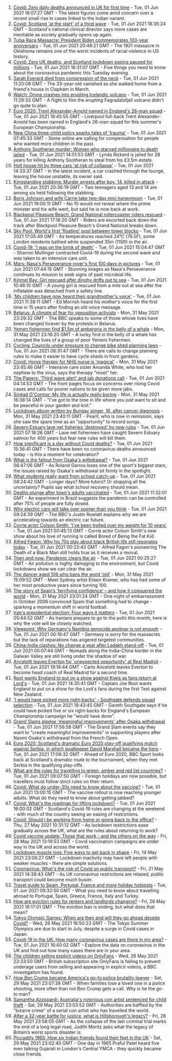 1. [Covid: Zero daily deaths announced in UK for first time](https://www.bbc.co.uk/news/uk-57320320) - Tue, 01 Jun 2021 18:07:27 GMT - The latest figures come amid concern over a recent small rise in cases linked to the Indian variant.
2. [Covid: Scotland 'at the start' of a third wave](https://www.bbc.co.uk/news/uk-scotland-57323037) - Tue, 01 Jun 2021 18:35:24 GMT - Scotland's national clinical director says more cases are inevitable as society gradually opens up again.
3. [Tulsa Race Massacre: President Biden commemorates 100-year anniversary](https://www.bbc.co.uk/news/world-us-canada-57323200) - Tue, 01 Jun 2021 20:48:21 GMT - The 1921 massacre in Oklahoma remains one of the worst incidents of racial violence in US history.
4. [Covid: Zero UK deaths, and Scotland lockdown easing paused for millions](https://www.bbc.co.uk/news/uk-57319360) - Tue, 01 Jun 2021 16:31:07 GMT - Five things you need to know about the coronavirus pandemic this Tuesday evening.
5. [Sarah Everard died from compression of the neck](https://www.bbc.co.uk/news/uk-england-london-57260746) - Tue, 01 Jun 2021 11:20:08 GMT - The 33-year-old vanished as she walked home from a friend's house in Clapham in March.
6. [Watch: Drone crashes into erupting Icelandic volcano](https://www.bbc.co.uk/news/world-europe-57314928) - Tue, 01 Jun 2021 11:29:33 GMT - A flight to film the erupting Fagradalsfjall volcano didn't go quite to plan.
7. [Euro 2020: Trent Alexander-Arnold named in England's 26-man squad](https://www.bbc.co.uk/sport/football/57321188) - Tue, 01 Jun 2021 16:45:55 GMT - Liverpool full-back Trent Alexander-Arnold has been named in England's 26-man squad for this summer's European Championship.
8. [New China three-child policy sparks tales of 'trauma'](https://www.bbc.co.uk/news/world-asia-china-57312741) - Tue, 01 Jun 2021 07:45:33 GMT - Some online are calling for compensation for people who wanted more children in the past.
9. [Anthony Sootheran murder: Woman who starved millionaire to death jailed](https://www.bbc.co.uk/news/uk-england-oxfordshire-57316940) - Tue, 01 Jun 2021 14:51:53 GMT - Lynda Rickard is jailed for 28 years for killing Anthony Sootheran to steal from his £3.5m estate.
10. [Holt house hit by three cars 'at risk of collapse'](https://www.bbc.co.uk/news/uk-england-norfolk-57317190) - Tue, 01 Jun 2021 14:33:37 GMT - In the latest incident, a car crashed through the lounge, leaving the house unstable, its owner said.
11. [Kingstanding stabbing: Murder arrests after boy, 14, killed in attack](https://www.bbc.co.uk/news/uk-england-birmingham-57323546) - Tue, 01 Jun 2021 20:36:19 GMT - Two teenagers aged 13 and 14 are among six held following the stabbing.
12. [Boris Johnson and wife Carrie take two-day mini honeymoon](https://www.bbc.co.uk/news/uk-57321078) - Tue, 01 Jun 2021 19:00:11 GMT - No 10 would not reveal where the prime minister and his wife went, but said he is now back at work.
13. [Blackpool Pleasure Beach: Grand National rollercoaster riders rescued](https://www.bbc.co.uk/news/uk-england-lancashire-57322562) - Tue, 01 Jun 2021 17:18:20 GMT - Riders are escorted back down the track after Blackpool Pleasure Beach's Grand National breaks down.
14. [Sky Pool: World's first 'floating' pool between tower blocks](https://www.bbc.co.uk/news/uk-57323305) - Tue, 01 Jun 2021 17:05:49 GMT - As temperatures reached 24°C (76.5F), some London residents bathed while suspended 35m (115ft) in the air.
15. [Covid-19: 'I was on the brink of death'](https://www.bbc.co.uk/news/uk-57058637) - Tue, 01 Jun 2021 15:04:47 GMT - Sharron Mullinger contracted Covid-19 during the second wave and was taken to an intensive care unit.
16. [Mars: Nasa's Perseverance rover's first 100 days in pictures](https://www.bbc.co.uk/news/in-pictures-57233756) - Tue, 01 Jun 2021 07:44:15 GMT - Stunning images as Nasa's Perseverance continues its mission to seek signs of past microbial life.
17. [Kinmel Bay: Girl rescued after dinghy drifts out to sea](https://www.bbc.co.uk/news/uk-wales-57317332) - Tue, 01 Jun 2021 10:46:10 GMT - A young girl is rescued from a mile out at sea after the inflatable was detached from a safety line.
18. ['My children have now heard their grandmother's voice'](https://www.bbc.co.uk/news/uk-57318454) - Tue, 01 Jun 2021 11:38:11 GMT - Ed Morrish heard his mother's voice for the first time in 15 years after finding an old voice message.
19. [Belarus: A climate of fear for opposition activists](https://www.bbc.co.uk/news/world-europe-57309939) - Mon, 31 May 2021 23:29:32 GMT - The BBC speaks to some of those whose lives have been changed forever by the protests in Belarus.
20. [Yemen fishermen find $1.5m of ambergris in the belly of a whale](https://www.bbc.co.uk/news/world-middle-east-57288265) - Mon, 31 May 2021 23:16:20 GMT - A lucky find in the belly of a whale has changed the lives of a group of poor Yemeni fishermen.
21. [Cycling: Councils under pressure to change bike shed planning laws](https://www.bbc.co.uk/news/uk-england-57159538) - Tue, 01 Jun 2021 08:31:47 GMT - There are calls to change planning rules to make it easier to have cycle sheds in front gardens.
22. [Covid: Horse therapy for NHS nurse is 'magical'](https://www.bbc.co.uk/news/uk-england-leicestershire-57248412) - Mon, 31 May 2021 23:45:46 GMT - Intensive care sister Amanda White, who lost her nephew to the virus, says the therapy "reset" her.
23. [The Papers: 'Third wave alert' and jab donations call](https://www.bbc.co.uk/news/blogs-the-papers-57311241) - Tue, 01 Jun 2021 04:14:53 GMT - The front pages focus on concerns over rising Covid cases and calls for poorer nations to be given more jabs.
24. [Sinéad O'Connor: My life is actually really boring](https://www.bbc.co.uk/news/entertainment-arts-57305364) - Mon, 31 May 2021 16:38:14 GMT - "I've got to the time in life where you just want to sit and be peaceful in your garden and knit."
25. [Lockdown album written by Bungay singer, 16, after cancer diagnosis](https://www.bbc.co.uk/news/uk-england-suffolk-57275893) - Mon, 31 May 2021 23:40:11 GMT - Pearll, who is now in remission, says she saw the spare time as an "opportunity" to record songs.
26. [Severn Estuary lave net fisheries 'destroyed' by new rules](https://www.bbc.co.uk/news/uk-wales-57281615) - Tue, 01 Jun 2021 07:18:26 GMT - Lave net fishermen have caught Severn Estuary salmon for 400 years but fear new rules will kill them.
27. [How significant is a day without Covid deaths?](https://www.bbc.co.uk/news/health-56604632) - Tue, 01 Jun 2021 15:36:41 GMT - There have been no coronavirus deaths announced today - is this a moment for celebration?
28. [What is the fallout from Osaka's withdrawal?](https://www.bbc.co.uk/sport/tennis/57311128) - Tue, 01 Jun 2021 06:47:06 GMT - As Roland Garros loses one of the sport's biggest stars, the issues raised by Osaka's withdrawal sit firmly in the spotlight.
29. [What students really want from school catch-up](https://www.bbc.co.uk/news/education-57246697) - Tue, 01 Jun 2021 08:24:42 GMT - Longer days? More tutors? Or stopping all the uncertainty? Pupils say what school recovery should mean.
30. [Deaths plunge after town's adults vaccinated](https://www.bbc.co.uk/news/world-latin-america-57309538) - Tue, 01 Jun 2021 11:32:01 GMT - An experiment in Brazil suggests the pandemic can be controlled after 75% of people are fully dosed.
31. [Why electric cars will take over sooner than you think](https://www.bbc.co.uk/news/business-57253947) - Tue, 01 Jun 2021 09:24:39 GMT - The BBC's Justin Rowlatt explains why we are accelerating towards an electric car future.
32. [Corrie actor Colson Smith: 'I've been trolled over my weight for 10 years'](https://www.bbc.co.uk/news/newsbeat-57234368) - Tue, 01 Jun 2021 00:45:13 GMT - Corrie actor Colson Smith's new show about his love of running is called Bored of Being the Fat Kid.
33. [Alfred Fagon: Why his 70s play about black British life still resonates today](https://www.bbc.co.uk/news/entertainment-arts-57176630) - Tue, 01 Jun 2021 00:22:43 GMT - Alfred Fagon's pioneering The Death of a Black Man still holds true as it receives a revival.
34. [Then and now: Pandemic clears the air](https://www.bbc.co.uk/news/science-environment-57149747) - Tue, 01 Jun 2021 00:25:27 GMT - Air pollution is highly damaging to the environment, but Covid lockdowns show we can clear the air.
35. [The dancer aged 106 who bans the word 'old'](https://www.bbc.co.uk/news/world-australia-57250509) - Mon, 31 May 2021 15:09:52 GMT - Meet Sydney artist Eileen Kramer, who has had some of her most productive years since turning 100.
36. [The story of Spain’s ‘terrifying confidence’ – and how it conquered the world](https://www.bbc.co.uk/sport/football/52707715) - Mon, 31 May 2021 23:01:24 GMT - One night of embarrassment in October 2006 convinced Spain that something had to change - sparking a momentum shift in world football.
37. [Iran's presidential election: Four ways it matters](https://www.bbc.co.uk/news/world-middle-east-57097664) - Tue, 01 Jun 2021 05:44:52 GMT - As Iranians prepare to go to the polls this month, here is why the vote will be closely watched.
38. [Viewpoint: Why Germany's Namibia genocide apology is not enough](https://www.bbc.co.uk/news/world-africa-57306144) - Tue, 01 Jun 2021 00:19:47 GMT - Germany is sorry for the massacres but the lack of reparations has angered targeted communities.
39. [China-India clashes: No change a year after Ladakh stand-off](https://www.bbc.co.uk/news/world-asia-57234024) - Tue, 01 Jun 2021 00:07:44 GMT - Nomads along the India-China border in the Galwan Valley are still living under the shadow of war.
40. [Ancelotti leaves Everton for 'unexpected opportunity' at Real Madrid](https://www.bbc.co.uk/sport/football/57319559) - Tue, 01 Jun 2021 19:19:44 GMT - Carlo Ancelotti leaves Everton to become head coach of Real Madrid for a second time.
41. [Root wants England to put on a show against Kiwis as fans return at Lord's](https://www.bbc.co.uk/sport/cricket/57321098) - Tue, 01 Jun 2021 14:35:41 GMT - Captain Joe Root wants England to put on a show for the Lord's fans during the first Test against New Zealand.
42. ['I would have picked more right-backs' - Southgate defends squad selection](https://www.bbc.co.uk/sport/football/57321192) - Tue, 01 Jun 2021 18:43:45 GMT - Gareth Southgate says if he could have picked five or six right-backs for England's European Championship campaign he "would have done".
43. [Grand Slams pledge 'meaningful improvements' after Osaka withdrawal](https://www.bbc.co.uk/sport/tennis/57323649) - Tue, 01 Jun 2021 17:56:58 GMT - The Grand Slam events say they want to "create meaningful improvements" in supporting players after Naomi Osaka's withdrawal from the French Open.
44. [Euro 2020: Scotland's dramatic Euro 2020 play-off qualifying match against Serbia, in which goalkeeper David Marshall became the hero](https://www.bbc.co.uk/sport/av/football/57266507) - Tue, 01 Jun 2021 17:08:32 GMT - Ahead of Euro 2020, BBC Sport looks back at Scotland's dramatic route to the tournament, when they met Serbia in the qualifying play-offs.
45. [What are the rules for travelling to green, amber and red list countries?](https://www.bbc.co.uk/news/explainers-52544307) - Tue, 01 Jun 2021 09:07:50 GMT - Foreign holidays are now possible, but travellers must follow strict rules on their return.
46. [Covid: What do under-30s need to know about the vaccine?](https://www.bbc.co.uk/news/health-57273875) - Tue, 01 Jun 2021 13:00:15 GMT - The vaccine rollout is now reaching younger adults. What do they need to know about getting jabbed?
47. [Covid: What's the roadmap for lifting lockdown?](https://www.bbc.co.uk/news/explainers-52530518) - Tue, 01 Jun 2021 16:00:02 GMT - Scotland's Covid-19 rules are changing at the weekend - with much of the country seeing an easing of restrictions.
48. [Covid: Should I be working from home or going back to the office?](https://www.bbc.co.uk/news/business-52567567) - Thu, 27 May 2021 10:31:12 GMT - As lockdown restrictions ease gradually across the UK, what are the rules about returning to work?
49. [Covid vaccine update: Those that work - and the others on the way](https://www.bbc.co.uk/news/health-51665497) - Fri, 28 May 2021 13:19:53 GMT - Covid vaccination campaigns are under way in the UK and across the world.
50. [Lockdown muscle loss: Five ways to get back in shape](https://www.bbc.co.uk/news/uk-56887390) - Fri, 14 May 2021 23:06:27 GMT - Lockdown inactivity may have left people with weaker muscles - there are simple solutions.
51. [Coronavirus: What's the risk of Covid on public transport?](https://www.bbc.co.uk/news/health-51736185) - Fri, 21 May 2021 14:39:43 GMT - As UK coronavirus restrictions are relaxed, public transport could become much busier.
52. [Travel guide to Spain, Portugal, France and more holiday hotspots](https://www.bbc.co.uk/news/explainers-56997931) - Tue, 01 Jun 2021 09:32:50 GMT - What you need to know about travelling abroad to Portugal, Spain, Greece, France, Italy and Turkey.
53. [How are eviction rules for renters and landlords changing?](https://www.bbc.co.uk/news/explainers-53860154) - Fri, 28 May 2021 16:17:01 GMT - The eviction ban is ending, but what does that mean?
54. [Tokyo Olympic Games: When are they and will they go ahead despite Covid?](https://www.bbc.co.uk/news/world-asia-57240044) - Wed, 26 May 2021 16:50:23 GMT - The Tokyo Summer Olympics are due to start in July, despite a surge in Covid cases in Japan.
55. [Covid-19 in the UK: How many coronavirus cases are there in my area?](https://www.bbc.co.uk/news/uk-51768274) - Tue, 01 Jun 2021 16:40:02 GMT - Explore the data on coronavirus in the UK and find out how many cases there are in your area.
56. [The children selling explicit videos on OnlyFans](https://www.bbc.co.uk/news/uk-57255983) - Wed, 26 May 2021 23:33:50 GMT - British subscription site OnlyFans is failing to prevent underage users from selling and appearing in explicit videos, a BBC investigation has found.
57. [How Ben Crump became America's go-to police brutality lawyer](https://www.bbc.co.uk/news/world-us-canada-57038162) - Sat, 29 May 2021 23:07:38 GMT - When families lose a loved one in a police shooting, more often than not Ben Crump gets a call. Why is he the go-to man?
58. [Samantha Azzopardi: Australia's notorious con artist sentenced for child theft](https://www.bbc.co.uk/news/world-australia-57284621) - Sat, 29 May 2021 23:03:52 GMT - Authorities are baffled by the "bizarre crime" of a serial con artist who has travelled the world.
59. [After a 32-year battle for justice, what is Hillsborough's legacy?](https://www.bbc.co.uk/news/uk-57281398) - Fri, 28 May 2021 23:58:05 GMT - As the collapse of the last criminal trial marks the end of a long legal road, Judith Moritz asks what the legacy of Britain’s worst sports disaster is.
60. [Piccadilly 1965: How six Indian friends found their feet in the UK](https://www.bbc.co.uk/news/stories-57285369) - Sat, 29 May 2021 23:02:40 GMT - One day in 1965 Praful Patel heard five men talking Gujarati in London's Central YMCA - they quickly became close friends.
